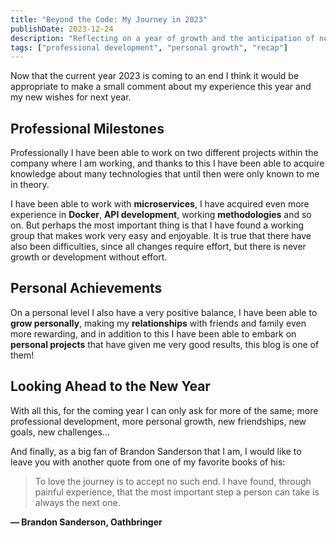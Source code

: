 ```yaml
---
title: "Beyond the Code: My Journey in 2023"
publishDate: 2023-12-24
description: "Reflecting on a year of growth and the anticipation of new challenges and goals in the coming year"
tags: ["professional development", "personal growth", "recap"]
---
```


Now that the current year 2023 is coming to an end I think it would be appropriate to make a small comment about my experience this year and my new wishes for next year.

## Professional Milestones

Professionally I have been able to work on two different projects within the company where I am working, and thanks to this I have been able to acquire knowledge about many technologies that until then were only known to me in theory. 

I have been able to work with **microservices**, I have acquired even more experience in **Docker**, **API development**, working **methodologies** and so on. But perhaps the most important thing is that I have found a working group that makes work very easy and enjoyable. It is true that there have also been difficulties, since all changes require effort, but there is never growth or development without effort.

## Personal Achievements

On a personal level I also have a very positive balance, I have been able to **grow personally**, making my **relationships** with friends and family even more rewarding, and in addition to this I have been able to embark on **personal projects** that have given me very good results, this blog is one of them!

## Looking Ahead to the New Year

With all this, for the coming year I can only ask for more of the same; more professional development, more personal growth, new friendships, new goals, new challenges...

And finally, as a big fan of Brandon Sanderson that I am, I would like to leave you with another quote from one of my favorite books of his:

> To love the journey is to accept no such end. I have found, through painful experience, that the most important step a person can take is always the next one.

**― Brandon Sanderson, Oathbringer**